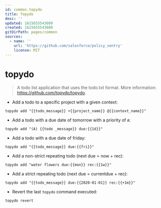 ```yaml
---
id: common.topydo
title: Topydo
desc: ''
updated: 1615655543089
created: 1615655543089
gitDirPath: pages/common
sources:
  - name: ''
    url: 'https://github.com/salesforce/policy_sentry'
    license: MIT
---
```

# topydo

> A todo list application that uses the todo.txt format.
> More information: <https://github.com/topydo/topydo>.

- Add a todo to a specific project with a given context:

`topydo add "{{todo_message}} +{{project_name}} @{{context_name}}"`

- Add a todo with a due date of tomorrow with a priority of `A`:

`topydo add "(A) {{todo _message}} due:{{1d}}"`

- Add a todo with a due date of friday:

`topydo add "{{todo_message}} due:{{fri}}"`

- Add a non-strict repeating todo (next due = now + rec):

`topydo add "water flowers due:{{mon}} rec:{{1w}}"`

- Add a strict repeating todo (next due = currentdue + rec):

`topydo add "{{todo_message}} due:{{2020-01-01}} rec:{{+1m}}"`

- Revert the last `topydo` command executed:

`topydo revert`

